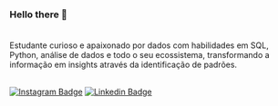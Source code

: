 ### Hello there 👋<br><br>

Estudante curioso e apaixonado por dados com habilidades em SQL, Python, análise de dados e todo o seu ecossistema, transformando a informação em insights através da identificação de padrões. <br> <br>


[![Instagram Badge](https://img.shields.io/badge/Instagram-E4405F?style=for-the-badge&logo=instagram&logoColor=white)](https://www.instagram.com/cesar.sotnas) 
[![Linkedin Badge](https://img.shields.io/badge/LinkedIn-0077B5?style=for-the-badge&logo=linkedin&logoColor=white)](https://www.linkedin.com/in/carlos-cesar-774a7a27) 


